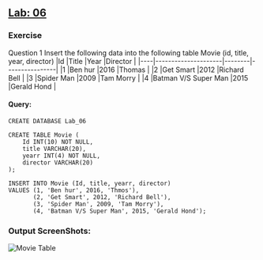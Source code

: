## [Lab: 06]()
### Exercise
Question 1
Insert the following data into the following table
	Movie (id, title, year, director)
|Id	 |Title	               |Year	|Director        |
|----|---------------------|--------|----------------|
|1	 |Ben hur	           |2016	|Thomas          |
|2	 |Get Smart	           |2012    |Richard Bell    |
|3	 |Spider Man	       |2009    |Tam Morry       |
|4	 |Batman V/S Super Man |2015	|Gerald Hond     |
#### Query:
```
CREATE DATABASE Lab_06

CREATE TABLE Movie (
	Id INT(10) NOT NULL,
	title VARCHAR(20),
	yearr INT(4) NOT NULL,
	director VARCHAR(20)
);

INSERT INTO Movie (Id, title, yearr, director)
VALUES (1, 'Ben hur', 2016, 'Thmos'),
       (2, 'Get Smart', 2012, 'Richard Bell'),
       (3, 'Spider Man', 2009, 'Tam Morry'),
       (4, 'Batman V/S Super Man', 2015, 'Gerald Hond');
```
### Output ScreenShots:
![Movie Table]()